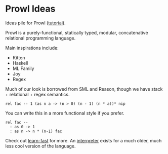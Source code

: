 # Prowl Ideas
Ideas pile for Prowl ([tutorial](./learn-fast)).

Prowl is a purely-functional, statically typed, modular, concatenative relational programming language. 

Main inspirations include: 
- Kitten
- Haskell
- ML Family
- Joy
- Regex

Much of our look is borrowed from SML and Reason, though we have stack + relational + regex semantics. 
```
rel fac -- 1 (as n a -> (n > 0) (n - 1) (n * a))* nip
```
You can write this in a more functional style if you prefer. 
```
rel fac --
  : as 0 -> 1
  : as n -> n * (n-1) fac
```

Check out [learn-fast](./learn-fast) for more. 
An [interpreter](https://github.com/UberPyro/prowl) exists for a much older, much less cool version of the language. 